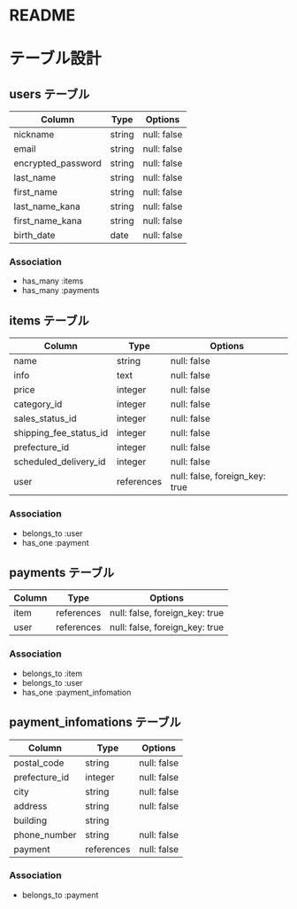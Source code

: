 # README

# テーブル設計

## users テーブル

| Column             | Type       | Options                        |
| ------------------ | ---------- | ------------------------------ |
| nickname           | string     | null: false                    |
| email              | string     | null: false                    |
| encrypted_password | string     | null: false                    |
| last_name          | string     | null: false                    |
| first_name         | string     | null: false                    |
| last_name_kana     | string     | null: false                    |
| first_name_kana    | string     | null: false                    |
| birth_date         | date       | null: false                    |

### Association

- has_many :items
- has_many :payments

## items テーブル

| Column                 | Type        | Options                        |
| ---------------------- | ----------- | ------------------------------ |
| name                   | string      | null: false                    |
| info                   | text        | null: false                    |
| price                  | integer     | null: false                    |
| category_id            | integer     | null: false                    |
| sales_status_id        | integer     | null: false                    |
| shipping_fee_status_id | integer     | null: false                    |
| prefecture_id          | integer     | null: false                    |
| scheduled_delivery_id  | integer     | null: false                    |
| user                   | references  | null: false, foreign_key: true |

### Association

- belongs_to :user
- has_one    :payment

## payments テーブル

| Column        | Type        | Options                        |
| ------------- | ----------- | ------------------------------ |
| item          | references  | null: false, foreign_key: true |
| user          | references  | null: false, foreign_key: true |

### Association

- belongs_to :item
- belongs_to :user
- has_one    :payment_infomation

## payment_infomations テーブル

| Column        | Type        | Options                        |
| ------------- | ----------- | ------------------------------ |
| postal_code   | string      | null: false                    |
| prefecture_id | integer     | null: false                    |
| city          | string      | null: false                    |
| address       | string      | null: false                    |
| building      | string      |                                |
| phone_number  | string      | null: false                    |
| payment       | references  | null: false                    |

### Association

- belongs_to :payment